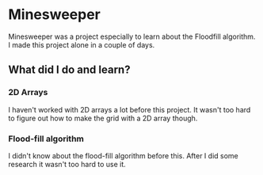 # Minesweeper

Minesweeper was a project especially to learn about the Floodfill algorithm.
I made this project alone in a couple of days.

## What did I do and learn?

### 2D Arrays

I haven't worked with 2D arrays a lot before this project. It wasn't too hard to figure out how to make the grid with a 2D array though. 

### Flood-fill algorithm

I didn't know about the flood-fill algorithm before this. After I did some research it wasn't too hard to use it.